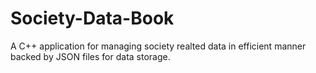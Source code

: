 # Society-Data-Book
A C++ application for managing society realted data in efficient manner backed by JSON files for data storage.
